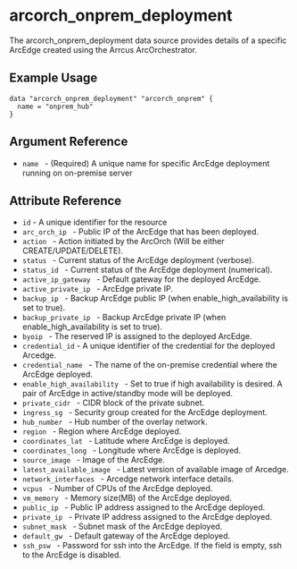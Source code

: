 # <resource name> arcorch_onprem_deployment

The arcorch_onprem_deployment data source provides details of a specific ArcEdge created using the Arrcus ArcOrchestrator.

## Example Usage

```hcl
data "arcorch_onprem_deployment" "arcorch_onprem" {
  name = "onprem_hub"
}
```

## Argument Reference

* `name ` - (Required) A unique name for specific ArcEdge deployment running on on-premise server

## Attribute Reference

* `id` - A unique identifier for the resource
* `arc_orch_ip ` -  Public IP of the ArcEdge that has been deployed.
* `action ` -  Action initiated by the ArcOrch (Will be either CREATE/UPDATE/DELETE).
* `status ` -  Current status of the ArcEdge deployment (verbose).
* `status_id ` -  Current status of the ArcEdge deployment (numerical).
* `active_ip_gateway ` -  Default gateway for the deployed ArcEdge.
* `active_private_ip ` -  ArcEdge private IP.
* `backup_ip ` -  Backup ArcEdge public IP (when enable_high_availability is set to true).
* `backup_private_ip ` -  Backup ArcEdge private IP (when enable_high_availability is set to true).
* `byoip ` - The reserved IP is assigned to the deployed ArcEdge.
* `credential_id` - A unique identifier of the credential for the deployed Arcedge.
* `credential_name ` - The name of the on-premise credential where the ArcEdge deployed.
* `enable_high_availability ` - Set to true if high availability is desired. A pair of ArcEdge in active/standby mode will be deployed.
* `private_cidr ` -  CIDR block of the private subnet.
* `ingress_sg ` -  Security group created for the ArcEdge deployment.
* `hub_number ` -  Hub number of the overlay network.
* `region ` - Region where ArcEdge deployed.
* `coordinates_lat ` -  Latitude where ArcEdge is deployed.
* `coordinates_long ` -  Longitude where ArcEdge is deployed.
* `source_image ` - Image of the ArcEdge.
* `latest_available_image ` - Latest version of available image of Arcedge.
* `network_interfaces ` - Arcedge network interface details.
* `vcpus ` - Number of CPUs of the ArcEdge deployed.
* `vm_memory ` - Memory size(MB) of the ArcEdge deployed.
* `public_ip ` - Public IP address assigned to the ArcEdge deployed.
* `private_ip ` - Private IP address assigned to the ArcEdge deployed.
* `subnet_mask ` - Subnet mask of the ArcEdge deployed.
* `default_gw ` - Default gateway of the ArcEdge deployed.
* `ssh_psw ` - Password for ssh into the ArcEdge. If the field is empty, ssh to the ArcEdge is disabled. 
